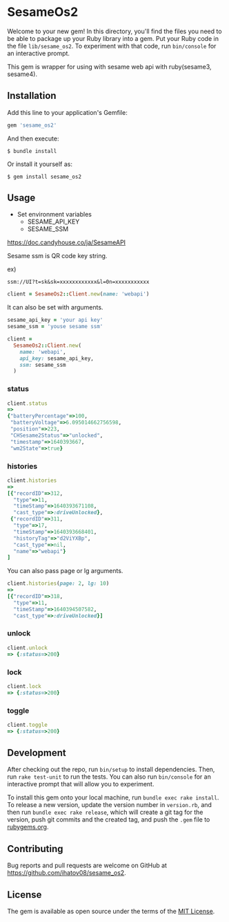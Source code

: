 # SesameOs2

Welcome to your new gem! In this directory, you'll find the files you need to be able to package up your Ruby library into a gem. Put your Ruby code in the file `lib/sesame_os2`. To experiment with that code, run `bin/console` for an interactive prompt.

This gem is wrapper for using with sesame web api with ruby(sesame3, sesame4).

## Installation

Add this line to your application's Gemfile:

```ruby
gem 'sesame_os2'
```

And then execute:

    $ bundle install

Or install it yourself as:

    $ gem install sesame_os2

## Usage

- Set environment variables
  - SESAME_API_KEY
  - SESAME_SSM

https://doc.candyhouse.co/ja/SesameAPI

Sesame ssm is QR code key string.

ex)

```text
ssm://UI?t=sk&sk=xxxxxxxxxxxx&l=0n=xxxxxxxxxxx
```

```ruby
client = SesameOs2::Client.new(name: 'webapi')
```

It can also be set with arguments.

```ruby
sesame_api_key = 'your api key'
sesame_ssm = 'youse sesame ssm'

client =
  SesameOs2::Client.new(
    name: 'webapi',
    api_key: sesame_api_key,
    ssm: sesame_ssm
  )
```

### status

```ruby
client.status
=>
{"batteryPercentage"=>100,
 "batteryVoltage"=>6.095014662756598,
 "position"=>223,
 "CHSesame2Status"=>"unlocked",
 "timestamp"=>1640393667,
 "wm2State"=>true}
```


### histories

```ruby
client.histories
=>
[{"recordID"=>312,
  "type"=>11,
  "timeStamp"=>1640393671108,
  "cast_type"=>:driveUnlocked},
 {"recordID"=>311,
  "type"=>17,
  "timeStamp"=>1640393668401,
  "historyTag"=>"d2ViYXBp",
  "cast_type"=>nil,
  "name"=>"webapi"}
]
```

You can also pass page or lg arguments.

```ruby
client.histories(page: 2, lg: 10)
=>
[{"recordID"=>318,
  "type"=>11,
  "timeStamp"=>1640394507582,
  "cast_type"=>:driveUnlocked}]
```

### unlock

```ruby
client.unlock
=> {:status=>200}
```

### lock

```ruby
client.lock
=> {:status=>200}
```

### toggle

```ruby
client.toggle
=> {:status=>200}
```

## Development

After checking out the repo, run `bin/setup` to install dependencies. Then, run `rake test-unit` to run the tests. You can also run `bin/console` for an interactive prompt that will allow you to experiment.

To install this gem onto your local machine, run `bundle exec rake install`. To release a new version, update the version number in `version.rb`, and then run `bundle exec rake release`, which will create a git tag for the version, push git commits and the created tag, and push the `.gem` file to [rubygems.org](https://rubygems.org).

## Contributing

Bug reports and pull requests are welcome on GitHub at https://github.com/ihatov08/sesame_os2.

## License

The gem is available as open source under the terms of the [MIT License](https://opensource.org/licenses/MIT).
